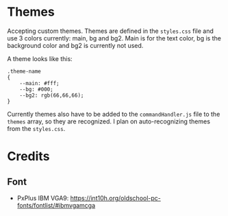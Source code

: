 # Themes

Accepting custom themes.
Themes are defined in the `styles.css` file and use 3 colors currently: main, bg and bg2.
Main is for the text color, bg is the background color and bg2 is currently not used.

A theme looks like this:
```
.theme-name
{
    --main: #fff;
    --bg: #000;
    --bg2: rgb(66,66,66);
}
```
Currently themes also have to be added to the `commandHandler.js` file to the `themes` array, so they are recognized. I plan on auto-recognizing themes from the `styles.css`.

# Credits

## Font
* PxPlus IBM VGA9: https://int10h.org/oldschool-pc-fonts/fontlist/#ibmvgamcga
